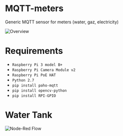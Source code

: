 # MQTT-meters
Generic MQTT sensor for meters (water, gaz, electricity)

![Overview](https://raw.github.com/JohanHardy/MQTT-meters/master/overview.png)

# Requirements
* `Raspberry Pi 3 model B+`
* `Raspberry Pi Camera Module v2`
* `Raspberry Pi PoE HAT`
* `Python 2.7`
* `pip install paho-mqtt`
* `pip install opencv-python`
* `pip install RPI-GPIO`

# Water Tank

![Node-Red Flow](https://raw.github.com/JohanHardy/MQTT-meters/master/water/Node-Red_waterTank.png)
